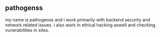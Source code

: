 pathogenss
--
my name is pathogenss and i work primarily with backend security and network related issues. i also work in ethical hacking aswell and checking vunerabilities in sites.
